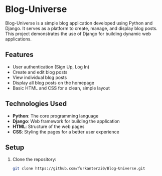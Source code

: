 # Blog-Universe

Blog-Universe is a simple blog application developed using Python and Django. It serves as a platform to create, manage, and display blog posts. This project demonstrates the use of Django for building dynamic web applications.

## Features

- User authentication (Sign Up, Log In)
- Create and edit blog posts
- View individual blog posts
- Display all blog posts on the homepage
- Basic HTML and CSS for a clean, simple layout

## Technologies Used

- **Python**: The core programming language
- **Django**: Web framework for building the application
- **HTML**: Structure of the web pages
- **CSS**: Styling the pages for a better user experience

## Setup

1. Clone the repository:
   ```bash
   git clone https://github.com/furkanterzi0/Blog-Universe.git
